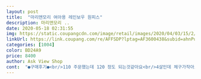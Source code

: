 ```yaml
---
layout: post 
title:  "마리앤모리 여아용 레인보우 원피스" 
description: 마리앤모리 ..
date: 2020-05-18 02:31:55 
img: https://static.coupangcdn.com/image/retail/images/2020/04/03/15/2/b3791e94-b3c9-4ebd-8bcb-2f7ad131c53c.jpg 
linkUrl: https://link.coupang.com/re/AFFSDP?lptag=AF3600438&subid=ahnPublicAsk&pageKey=1436269313&itemId=2479098170&vendorItemId=70472425362&traceid=V0-113-1ebbc5de15bb0885 
categories: [1004] 
color: BD24A9 
price: 8400 
author: Ask View Shop 
cont:  "●구매후기●<br/>110 주문했는데 120 정도 되는것같아요<br/>4살인데 체구가작아요<br/>같은브랜드라도옷에따라틀리네요 요건 내년까지입을거같고<br/>다른색상으로 하나더살까싶네요ㅋㅋ<br/>바지랑티는올해만입힐듯요<br/>색감도 촌스러운 보라색이아니라서 딸아이가 요즘<br/>세탁하다보면 옷감이 줄어들기도하고<br/>소재도 괜찮고 길이감도좋아요.<br/><br/>애기가  무지개원피스라며 좋아해요<br/>옷은 이쁜데 사이즈가 너무 크네요.<br/><br/>이 옷만 찾아요.<br/><br/>저렴하고 가격대비 좋아요<br/>타브랜드110넉넉히입어요<br/>후기보니 사이즈가 한치수 크게나왔대서 100으로시켰는데<br/>" 
---
```

